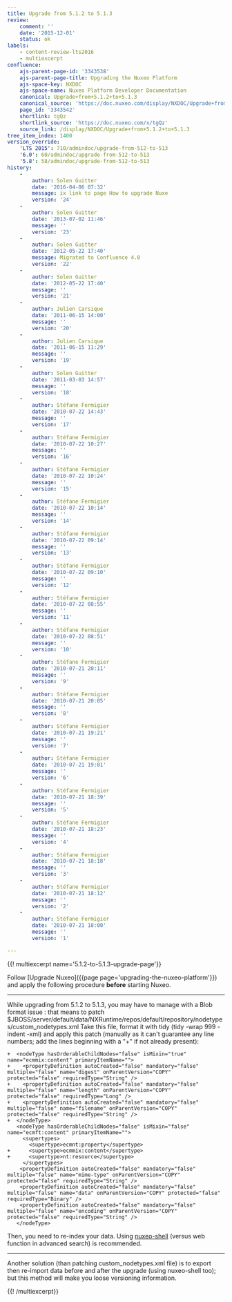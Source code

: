 ```yaml
---
title: Upgrade from 5.1.2 to 5.1.3
review:
    comment: ''
    date: '2015-12-01'
    status: ok
labels:
    - content-review-lts2016
    - multiexcerpt
confluence:
    ajs-parent-page-id: '3343538'
    ajs-parent-page-title: Upgrading the Nuxeo Platform
    ajs-space-key: NXDOC
    ajs-space-name: Nuxeo Platform Developer Documentation
    canonical: Upgrade+from+5.1.2+to+5.1.3
    canonical_source: 'https://doc.nuxeo.com/display/NXDOC/Upgrade+from+5.1.2+to+5.1.3'
    page_id: '3343542'
    shortlink: tgQz
    shortlink_source: 'https://doc.nuxeo.com/x/tgQz'
    source_link: /display/NXDOC/Upgrade+from+5.1.2+to+5.1.3
tree_item_index: 1400
version_override:
    'LTS 2015': 710/admindoc/upgrade-from-512-to-513
    '6.0': 60/admindoc/upgrade-from-512-to-513
    '5.8': 58/admindoc/upgrade-from-512-to-513
history:
    -
        author: Solen Guitter
        date: '2016-04-06 07:32'
        message: ix link to page How to upgrade Nuxe
        version: '24'
    -
        author: Solen Guitter
        date: '2013-07-02 11:46'
        message: ''
        version: '23'
    -
        author: Solen Guitter
        date: '2012-05-22 17:40'
        message: Migrated to Confluence 4.0
        version: '22'
    -
        author: Solen Guitter
        date: '2012-05-22 17:40'
        message: ''
        version: '21'
    -
        author: Julien Carsique
        date: '2011-06-15 14:00'
        message: ''
        version: '20'
    -
        author: Julien Carsique
        date: '2011-06-15 11:29'
        message: ''
        version: '19'
    -
        author: Solen Guitter
        date: '2011-03-03 14:57'
        message: ''
        version: '18'
    -
        author: Stéfane Fermigier
        date: '2010-07-22 14:43'
        message: ''
        version: '17'
    -
        author: Stéfane Fermigier
        date: '2010-07-22 10:27'
        message: ''
        version: '16'
    -
        author: Stéfane Fermigier
        date: '2010-07-22 10:24'
        message: ''
        version: '15'
    -
        author: Stéfane Fermigier
        date: '2010-07-22 10:14'
        message: ''
        version: '14'
    -
        author: Stéfane Fermigier
        date: '2010-07-22 09:14'
        message: ''
        version: '13'
    -
        author: Stéfane Fermigier
        date: '2010-07-22 09:10'
        message: ''
        version: '12'
    -
        author: Stéfane Fermigier
        date: '2010-07-22 08:55'
        message: ''
        version: '11'
    -
        author: Stéfane Fermigier
        date: '2010-07-22 08:51'
        message: ''
        version: '10'
    -
        author: Stéfane Fermigier
        date: '2010-07-21 20:11'
        message: ''
        version: '9'
    -
        author: Stéfane Fermigier
        date: '2010-07-21 20:05'
        message: ''
        version: '8'
    -
        author: Stéfane Fermigier
        date: '2010-07-21 19:21'
        message: ''
        version: '7'
    -
        author: Stéfane Fermigier
        date: '2010-07-21 19:01'
        message: ''
        version: '6'
    -
        author: Stéfane Fermigier
        date: '2010-07-21 18:39'
        message: ''
        version: '5'
    -
        author: Stéfane Fermigier
        date: '2010-07-21 18:23'
        message: ''
        version: '4'
    -
        author: Stéfane Fermigier
        date: '2010-07-21 18:18'
        message: ''
        version: '3'
    -
        author: Stéfane Fermigier
        date: '2010-07-21 18:12'
        message: ''
        version: '2'
    -
        author: Stéfane Fermigier
        date: '2010-07-21 18:00'
        message: ''
        version: '1'

---
```

{{! multiexcerpt name='5.1.2-to-5.1.3-upgrade-page'}}

Follow [Upgrade Nuxeo]({{page page='upgrading-the-nuxeo-platform'}}) and apply the following procedure __before__ starting Nuxeo.

* * *

While upgrading from 5.1.2 to 5.1.3, you may have to manage with a Blob format issue : that means to patch $JBOSS/server/default/data/NXRuntime/repos/default/repository/nodetypes/custom_nodetypes.xml
Take this file, format it with tidy (tidy -wrap 999 -indent -xml) and apply this patch (manually as it can't guarantee any line numbers; add the lines beginning with a "+" if not already present):

```
+  <nodeType hasOrderableChildNodes="false" isMixin="true" name="ecmmix:content" primaryItemName="">
+    <propertyDefinition autoCreated="false" mandatory="false" multiple="false" name="digest" onParentVersion="COPY" protected="false" requiredType="String" />
+    <propertyDefinition autoCreated="false" mandatory="false" multiple="false" name="length" onParentVersion="COPY" protected="false" requiredType="Long" />
+    <propertyDefinition autoCreated="false" mandatory="false" multiple="false" name="filename" onParentVersion="COPY" protected="false" requiredType="String" />
+  </nodeType>
   <nodeType hasOrderableChildNodes="false" isMixin="false" name="ecmft:content" primaryItemName="">
     <supertypes>
       <supertype>ecmnt:property</supertype>
+      <supertype>ecmmix:content</supertype>
+      <supertype>nt:resource</supertype>
     </supertypes>
    <propertyDefinition autoCreated="false" mandatory="false" multiple="false" name="mime-type" onParentVersion="COPY" protected="false" requiredType="String" />
    <propertyDefinition autoCreated="false" mandatory="false" multiple="false" name="data" onParentVersion="COPY" protected="false" requiredType="Binary" />
    <propertyDefinition autoCreated="false" mandatory="false" multiple="false" name="encoding" onParentVersion="COPY" protected="false" requiredType="String" />
   </nodeType>

```

Then, you need to re-index your data. Using [nuxeo-shell](http://doc.nuxeo.org/5.1/nuxeo-book/reference/html/administration.html#nuxeo-shell) (versus web function in advanced search) is recommended.

* * *

Another solution (than patching custom_nodetypes.xml file) is to export then re-import data before and after the upgrade (using nuxeo-shell too); but this method will make you loose versioning information.

{{! /multiexcerpt}}
